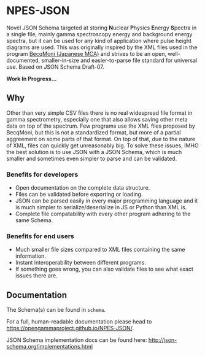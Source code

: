 # NPES-JSON

Novel JSON Schema targeted at storing **N**uclear **P**hysics **E**nergy **S**pectra in a single file, mainly gamma spectroscopy energy and background energy spectra, but it can be used for any kind of application where pulse height diagrams are used. This was originally inspired by the XML files used in the program [BecqMoni (Japanese MCA)](https://www.gammaspectacular.com/blue/software-downloads/becqmoni) and strives to be an open, well-documented, smaller-in-size and easier-to-parse file standard for universal use. Based on JSON Schema Draft-07.

**Work In Progress...**

## Why

Other than very simple CSV files there is no real widespread file format in gamma spectrometry, especially one that also allows saving other meta data on top of the spectrum. Few programs use the XML files proposed by BecqMoni, but this is not a standardized format, but more of a partial aggreement on some parts of that format. On top of that, due to the nature of XML, files can quickly get unreasonably big. To solve these issues, IMHO the best solution is to use JSON with a JSON Schema, which is much smaller and sometimes even simpler to parse and can be validated.

### Benefits for developers

- Open documentation on the complete data structure.
- Files can be validated before exporting or loading.
- JSON can be parsed easily in every major programming language and it is much simpler to serialize/deserialize in JS or Python than XML is.
- Complete file compatability with every other program adhering to the same Schema.

### Benefits for end users

- Much smaller file sizes compared to XML files containing the same information.
- Instant interoperability between different programs.
- If something goes wrong, you can also validate files to see what exact issues there are.

## Documentation

The Schema(s) can be found in `schema`.

For a full, human-readable documentation please head to https://opengammaproject.github.io/NPES-JSON/.

JSON Schema implementation docs can be found here: http://json-schema.org/implementations.html
